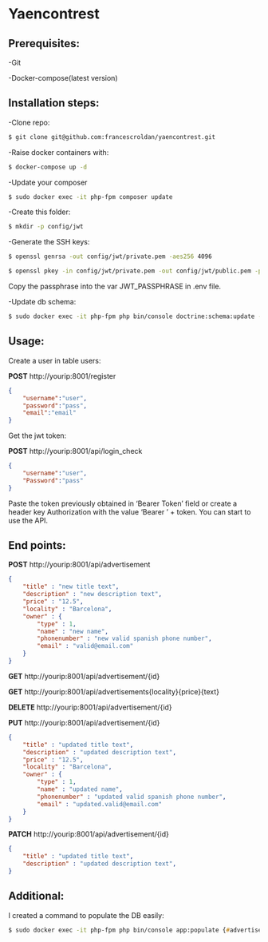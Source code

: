 # Yaencontrest

## Prerequisites:
-Git

-Docker-compose(latest version)

## Installation steps:

-Clone repo: 

```zsh
$ git clone git@github.com:francescroldan/yaencontrest.git
```

-Raise docker containers with: 

```zsh
$ docker-compose up -d
```

-Update your composer

```zsh
$ sudo docker exec -it php-fpm composer update
```

-Create this folder: 

```zsh
$ mkdir -p config/jwt
```

-Generate the SSH keys:

```zsh
$ openssl genrsa -out config/jwt/private.pem -aes256 4096
```

```zsh
$ openssl pkey -in config/jwt/private.pem -out config/jwt/public.pem -pubout
```

Copy the passphrase into the var JWT_PASSPHRASE in .env file.

-Update db schema:

```zsh
$ sudo docker exec -it php-fpm php bin/console doctrine:schema:update --force
```
 
 
 
## Usage:

Create a user in table users:

**POST** http://yourip:8001/register

```json
{
	"username":"user",
	"password":"pass",
	"email":"email"
}
```

Get the jwt token:

**POST** http://yourip:8001/api/login_check
```json
{
	"username":"user",
	"Password":"pass"
}
```

Paste the token previously obtained in ‘Bearer Token’ field or create a header key Authorization with the value ‘Bearer ’ + token.
You can start to use the API.
 
## End points:

**POST**		http://yourip:8001/api/advertisement
```json
{
	"title" : "new title text",
	"description" : "new description text",
	"price" : "12.5",
	"locality" : "Barcelona",
	"owner" : {
		"type" : 1,
		"name" : "new name",
		"phonenumber" : "new valid spanish phone number",
		"email" : "valid@email.com"
	}
}
```


**GET**		http://yourip:8001/api/advertisement/{id}

**GET**		http://yourip:8001/api/advertisements{locality}{price}{text}

**DELETE** 	http://yourip:8001/api/advertisement/{id}

**PUT**		http://yourip:8001/api/advertisement/{id}
```json
{
	"title" : "updated title text",
	"description" : "updated description text",
	"price" : "12.5",
	"locality" : "Barcelona",
	"owner" : {
		"type" : 1,
		"name" : "updated name",
		"phonenumber" : "updated valid spanish phone number",
		"email" : "updated.valid@email.com"
	}
}
```
**PATCH**		http://yourip:8001/api/advertisement/{id}
```json
{
	"title" : "updated title text",
	"description" : "updated description text",
}
```

## Additional:

I created a command to populate the DB easily:

```zsh
$ sudo docker exec -it php-fpm php bin/console app:populate {#advertisements+owners you want to create}
```

